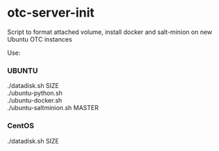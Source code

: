 # otc-server-init

Script to format attached volume, install docker and salt-minion on new Ubuntu OTC instances  

Use:

### UBUNTU

./datadisk.sh SIZE  
./ubuntu-python.sh  
./ubuntu-docker.sh  
./ubuntu-saltminion.sh MASTER  

### CentOS
./datadisk.sh SIZE  
